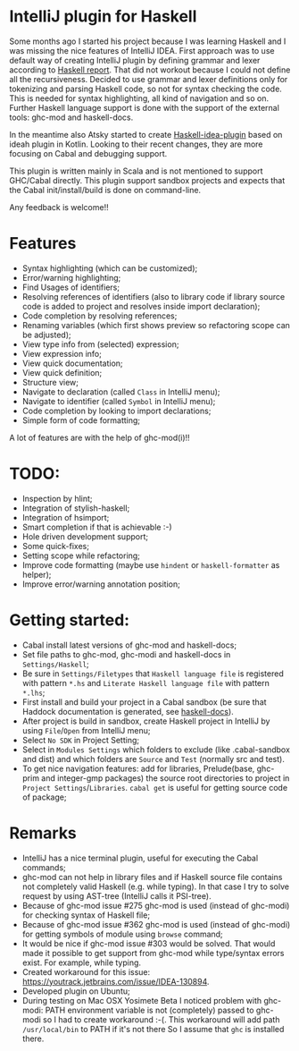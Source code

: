 # IntelliJ plugin for Haskell

Some months ago I started his project because I was learning Haskell and I was missing the nice features of IntelliJ IDEA. First approach
 was to use default way of creating IntelliJ plugin by defining grammar and lexer according to
  [Haskell report](http://www.haskell.org/onlinereport/haskell2010/haskellch10.html). That did not workout because I could not define all 
  the recursiveness. 
  Decided to use grammar and lexer definitions only for tokenizing and parsing Haskell code, so not for syntax checking the code. This is needed for syntax highlighting, all kind of navigation and so on.
  Further Haskell language support is done with the support of the external tools: ghc-mod and haskell-docs.

In the meantime also Atsky started to create [Haskell-idea-plugin](https://github.com/Atsky/haskell-idea-plugin) based on ideah plugin in Kotlin. 
 Looking to their recent changes, they are more focusing on Cabal and debugging support.
 
This plugin is written mainly in Scala and is not mentioned to support GHC/Cabal directly. This plugin support sandbox projects
and expects that the Cabal init/install/build is done on command-line.

Any feedback is welcome!!


# Features
- Syntax highlighting (which can be customized);
- Error/warning highlighting;
- Find Usages of identifiers;
- Resolving references of identifiers (also to library code if library source code is added to project and resolves inside import declaration);
- Code completion by resolving references;
- Renaming variables (which first shows preview so refactoring scope can be adjusted);
- View type info from (selected) expression;
- View expression info;
- View quick documentation;
- View quick definition;
- Structure view;
- Navigate to declaration (called `Class` in IntelliJ menu);
- Navigate to identifier (called `Symbol` in IntelliJ menu);
- Code completion by looking to import declarations;
- Simple form of code formatting;

A lot of features are with the help of ghc-mod(i)!!

# TODO:
- Inspection by hlint;
- Integration of stylish-haskell; 
- Integration of hsimport;
- Smart completion if that is achievable :-)
- Hole driven development support;
- Some quick-fixes;
- Setting scope while refactoring;
- Improve code formatting (maybe use `hindent` or `haskell-formatter` as helper);
- Improve error/warning annotation position;

# Getting started: 
- Cabal install latest versions of ghc-mod and haskell-docs;
- Set file paths to ghc-mod, ghc-modi and haskell-docs in `Settings/Haskell`;
- Be sure in `Settings/Filetypes` that `Haskell language file` is registered with pattern `*.hs` and `Literate Haskell language file` with pattern `*.lhs`; 
- First install and build your project in a Cabal sandbox (be sure that Haddock documentation is generated, see [haskell-docs](https://github.com/chrisdone/haskell-docs)). 
- After project is build in sandbox, create Haskell project in IntelliJ by using `File`/`Open` from IntelliJ menu;
- Select `No SDK` in Project Setting;
- Select in `Modules Settings` which folders to exclude (like .cabal-sandbox and dist) and which folders are `Source` and `Test` (normally src and test).
- To get nice navigation features: add for libraries, Prelude(base, ghc-prim and integer-gmp packages) the source root directories to project in `Project Settings`/`Libraries`. `cabal get` is useful for getting source code of package;

# Remarks
- IntelliJ has a nice terminal plugin, useful for executing the Cabal commands;
- ghc-mod can not help in library files and if Haskell source file contains not completely valid Haskell (e.g. while typing). In that case I try to solve request by using AST-tree (IntelliJ calls it PSI-tree). 
- Because of ghc-mod issue #275 ghc-mod is used (instead of ghc-modi) for checking syntax of Haskell file;
- Because of ghc-mod issue #362 ghc-mod is used (instead of ghc-modi) for getting symbols of module using `browse` command;
- It would be nice if ghc-mod issue #303 would be solved. That would made it possible to get support from ghc-mod while type/syntax errors exist. For example, while typing.
- Created workaround for this issue: https://youtrack.jetbrains.com/issue/IDEA-130894.
- Developed plugin on Ubuntu;
- During testing on Mac OSX Yosimete Beta I noticed problem with ghc-modi: PATH environment variable is not (completely) passed to ghc-modi so I had to create workaround :-(. This workaround will add path `/usr/local/bin` to PATH if it's not there
    So I assume that `ghc` is installed there.
